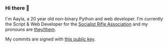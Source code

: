 ### Hi there 👋
I'm Aayla, a 20 year old non-binary Python and web developer. I'm currently the Script & Web Developer for the [Socialist Rifle Association](https://socialistra.org/leadership/#aayla) and my pronouns are [they/them](https://pronoun.is/they/.../themself).

My commits are signed with [this public key](https://static.aayla.dev/web/key.pub).

<!-- I'm currently working on an [video editor based on OpenCV](https://github.com/aaylafetzer/CppVideoTool). -->

<!--
**aaylafetzer/aaylafetzer** is a ✨ _special_ ✨ repository because its `README.md` (this file) appears on your GitHub profile.

Here are some ideas to get you started:

- 🔭 I’m currently working on ...
- 🌱 I’m currently learning ...
- 👯 I’m looking to collaborate on ...
- 🤔 I’m looking for help with ...
- 💬 Ask me about ...
- 📫 How to reach me: ...
- 😄 Pronouns: ...
- ⚡ Fun fact: ...
-->
